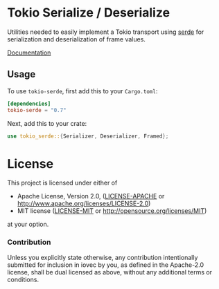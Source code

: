 # Tokio Serialize / Deserialize

Utilities needed to easily implement a Tokio transport using [serde] for
serialization and deserialization of frame values.

[Documentation](https://docs.rs/tokio-serde)

## Usage

To use `tokio-serde`, first add this to your `Cargo.toml`:

```toml
[dependencies]
tokio-serde = "0.7"
```

Next, add this to your crate:

```rust
use tokio_serde::{Serializer, Deserializer, Framed};
```

[serde]: https://serde.rs

# License

This project is licensed under either of

 * Apache License, Version 2.0, ([LICENSE-APACHE](LICENSE-APACHE) or
   http://www.apache.org/licenses/LICENSE-2.0)
 * MIT license ([LICENSE-MIT](LICENSE-MIT) or
   http://opensource.org/licenses/MIT)

at your option.

### Contribution

Unless you explicitly state otherwise, any contribution intentionally submitted
for inclusion in iovec by you, as defined in the Apache-2.0 license, shall be
dual licensed as above, without any additional terms or conditions.

